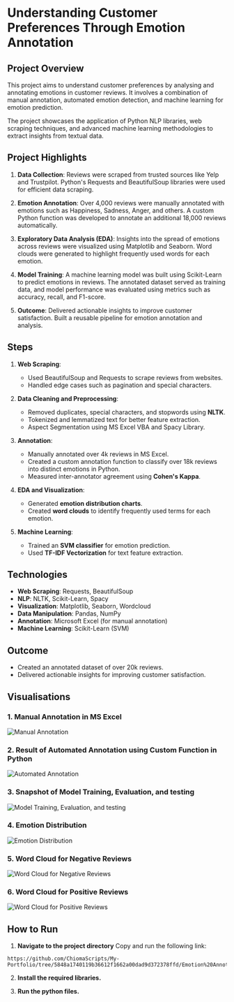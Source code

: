 # Understanding Customer Preferences Through Emotion Annotation
## Project Overview
This project aims to understand customer preferences by analysing and annotating emotions in customer reviews. It involves a combination of manual annotation, automated emotion detection, and machine learning for emotion prediction.

The project showcases the application of Python NLP libraries, web scraping techniques, and advanced machine learning methodologies to extract insights from textual data.

## Project Highlights
1. **Data Collection**: 
Reviews were scraped from trusted sources like Yelp and Trustpilot.
Python's Requests and BeautifulSoup libraries were used for efficient data scraping.

2. **Emotion Annotation**:
Over 4,000 reviews were manually annotated with emotions such as Happiness, Sadness, Anger, and others.
A custom Python function was developed to annotate an additional 18,000 reviews automatically.

3. **Exploratory Data Analysis (EDA)**:
Insights into the spread of emotions across reviews were visualized using Matplotlib and Seaborn.
Word clouds were generated to highlight frequently used words for each emotion.

4. **Model Training**:
A machine learning model was built using Scikit-Learn to predict emotions in reviews.
The annotated dataset served as training data, and model performance was evaluated using metrics such as accuracy, recall, and F1-score.

5. **Outcome**:
Delivered actionable insights to improve customer satisfaction.
Built a reusable pipeline for emotion annotation and analysis.

## Steps
1. **Web Scraping**:
   - Used BeautifulSoup and Requests to scrape reviews from websites.
   - Handled edge cases such as pagination and special characters.

2. **Data Cleaning and Preprocessing**:
   - Removed duplicates, special characters, and stopwords using **NLTK**.
   - Tokenized and lemmatized text for better feature extraction.
   - Aspect Segmentation using MS Excel VBA and Spacy Library.

3. **Annotation**:
   - Manually annotated over 4k reviews in MS Excel.
   - Created a custom annotation function to classify over 18k reviews into distinct emotions in Python.
   - Measured inter-annotator agreement using **Cohen's Kappa**.

4. **EDA and Visualization**:
   - Generated **emotion distribution charts**.
   - Created **word clouds** to identify frequently used terms for each emotion.

5. **Machine Learning**:
   - Trained an **SVM classifier** for emotion prediction.
   - Used **TF-IDF Vectorization** for text feature extraction.

## Technologies
- **Web Scraping**: Requests, BeautifulSoup
- **NLP**: NLTK, Scikit-Learn, Spacy
- **Visualization**: Matplotlib, Seaborn, Wordcloud
- **Data Manipulation**: Pandas, NumPy
- **Annotation**: Microsoft Excel (for manual annotation)
- **Machine Learning**: Scikit-Learn (SVM)


## Outcome
- Created an annotated dataset of over 20k reviews.
- Delivered actionable insights for improving customer satisfaction.

## Visualisations
### 1. Manual Annotation in MS Excel
![Manual Annotation](Manual%20Annotation%20in%20MS%20Excel.png)

### 2. Result of Automated Annotation using Custom Function in Python
![Automated Annotation](Result%20of%20Automated%20Annotation%20in%20Python.png)

### 3. Snapshot of Model Training, Evaluation, and testing
![Model Training, Evaluation, and testing](Model%20Training,%20Evaluation,%20and%20Testing.png)

### 4. Emotion Distribution
![Emotion Distribution](Emotion%20Distribution.png)

### 5. Word Cloud for Negative Reviews
![Word Cloud for Negative Reviews](Word%20Cloud%20for%20Negative%20Reviews.png)

### 6. Word Cloud for Positive Reviews
![Word Cloud for Positive Reviews](Word%20Cloud%20for%20Positive%20Reviews.png)


## How to Run
1. **Navigate to the project directory**
   Copy and run the following link:
```
https://github.com/ChiomaScripts/My-Portfolio/tree/5848a1740119b36612f1662a00dad9d372378ffd/Emotion%20Annotation%20of%20Customer%20Reviews
```

2. **Install the required libraries.**
   
3. **Run the python files.**

